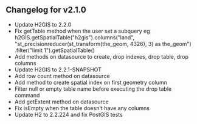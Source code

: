 ## Changelog for v2.1.0

- Update H2GIS to 2.2.0
- Fix getTable method when the user set a subquery
eg h2GIS.getSpatialTable("h2gis").columns("land", "st_precisionreducer(st_transform(the_geom, 4326), 3) as the_geom")
  .filter("limit 1").getSpatialTable()
- Add methods on datasource to create, drop indexes, drop table, drop columns
- Update H2GIS to 2.2.1-SNAPSHOT
- Add row count method on datasource
- Add method to create spatial index on first geometry column
- Filter null or empty table name before executing the drop table command 
- Add getExtent method on datasource
- Fix isEmpty when the table doesn't have any columns
- Update H2 to 2.2.224 and fix PostGIS tests
